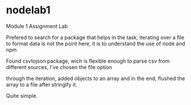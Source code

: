 # nodelab1
Module 1 Assignment Lab

Prefered to search for a package that helps in the task, iterating over a file to format data is not the point here, it is to understand the use of node and npm

Found csvtojson package, wich is flexible enough to parse csv from different sources, I've chosen the file option

through the iteration, added objects to an array and in the end, flushed the array to a file after stringify it. 

Quite simple. 